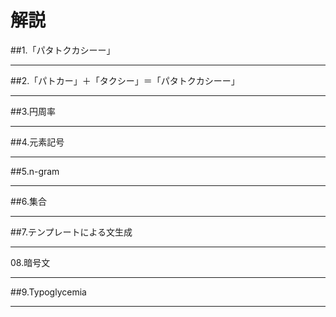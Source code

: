 解説
===

##1.「パタトクカシーー」


---
##2.「パトカー」＋「タクシー」＝「パタトクカシーー」

---
##3.円周率

---
##4.元素記号

---
##5.n-gram

---
##6.集合

---
##7.テンプレートによる文生成

---
08.暗号文

---
##9.Typoglycemia

---
